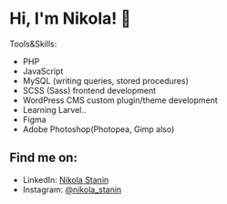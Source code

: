 <h1>Hi, I'm Nikola! 👋</h1>Tools&Skills:</p><ul><li>PHP</li><li>JavaScript</li><li>MySQL (writing queries, stored procedures)</li><li>SCSS (Sass) frontend development</li><li>WordPress CMS custom plugin/theme development</li><li>Learning Larvel..</li><li>Figma</li><li>Adobe Photoshop(Photopea, Gimp also)</li></ul><h2>Find me on:</h2><ul><li>LinkedIn: <a href="https://www.linkedin.com/in/nikola-stanin-99b2031bb/" target="_new">Nikola Stanin</a></li><li>Instagram: <a href="https://www.instagram.com/nikola_stanin/" target="_new">@nikola_stanin</a></li></ul><p>
